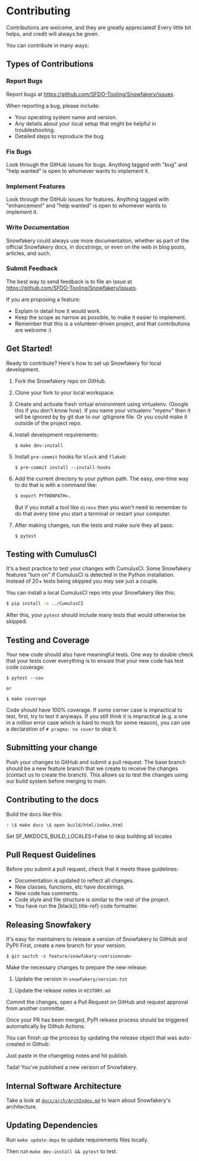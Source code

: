 # Contributing

Contributions are welcome, and they are greatly appreciated! Every
little bit helps, and credit will always be given.

You can contribute in many ways:

## Types of Contributions

### Report Bugs

Report bugs at <https://github.com/SFDO-Tooling/Snowfakery/issues>.

When reporting a bug, please include:

- Your operating system name and version.
- Any details about your local setup that might be helpful in
  troubleshooting.
- Detailed steps to reproduce the bug.

### Fix Bugs

Look through the GitHub issues for bugs. Anything tagged with "bug"
and "help wanted" is open to whomever wants to implement it.

### Implement Features

Look through the GitHub issues for features. Anything tagged with
"enhancement" and "help wanted" is open to whomever wants to
implement it.

### Write Documentation

Snowfakery could always use more documentation, whether as part of the
official Snowfakery docs, in docstrings, or even on the web in blog
posts, articles, and such.

### Submit Feedback

The best way to send feedback is to file an issue at
<https://github.com/SFDO-Tooling/Snowfakery/issues>.

If you are proposing a feature:

- Explain in detail how it would work.
- Keep the scope as narrow as possible, to make it easier to
  implement.
- Remember that this is a volunteer-driven project, and that
  contributions are welcome :)

## Get Started!

Ready to contribute? Here's how to set up Snowfakery for local
development.

1.  Fork the Snowfakery repo on GitHub.

2.  Clone your fork to your local workspace.

3.  Create and activate fresh virtual environment using virtualenv.
    (Google this if you don't know how). If you name your virtualenv
    "myenv" then it will be ignored by by git due to our .gitignore file.
    Or you could make it outside of the project repo.

4.  Install development requirements:

    ```{.shell}
    $ make dev-install
    ```

5.  Install `pre-commit` hooks for `black` and `flake8`:

    ```{.shell}
    $ pre-commit install --install-hooks
    ```

6.  Add the current directory to your python path. The easy, one-time
    way to do that is with a command like:

    ```sh
    $ export PYTHONPATH=.
    ```

    But if you install a tool like `direnv` then you won't need to remember
    to do that every time you start a terminal or restart your computer.

7.  After making changes, run the tests and make sure they all pass:

    ```{.shell}
    $ pytest
    ```

## Testing with CumulusCI

It's a best practice to test your changes with CumulusCI. Some Snowfakery
features "turn on" if CumulusCI is detected in the Python installation.
Instead of 20+ tests being skipped you may see just a couple.

You can install a local CumulusCI repo into your Snowfakery like this:

```sh
$ pip install -e ../CumulusCI
```

After this, your `pytest` should include many tests that would otherwise
be skipped.

## Testing and Coverage

Your new code should also have meaningful tests. One way to double
check that your tests cover everything is to ensure that your new
code has test code coverage:

    $ pytest --cov

    or

    $ make coverage

Code should have 100% coverage. If some corner case is impractical
to test, first, try to test it anyways. If you still think it is
impractical (e.g. a one in a million error case which is hard to mock
for some reason), you can use a declaration of `# pragma: no cover`
to skip it.

## Submitting your change

Push your changes to GitHub and submit a pull request. The base
branch should be a new feature branch that we create to receive the
changes (contact us to create the branch). This allows us to test the
changes using our build system before merging to main.

## Contributing to the docs

Build the docs like this:

    : \$ make docs \$ open build/html/index.html

Set SF_MKDOCS_BUILD_LOCALES=False to skip building all locales

## Pull Request Guidelines

Before you submit a pull request, check that it meets these guidelines:

- Documentation is updated to reflect all changes.
- New classes, functions, etc have docstrings.
- New code has comments.
- Code style and file structure is similar to the rest of the project.
- You have run the [black]{.title-ref} code formatter.

## Releasing Snowfakery

It's easy for maintainers to release a version of Snowfakery to GitHub
and PyPI! First, create a new branch for your version:

```{.shell}
$ git switch -c feature/snowfakery-<versionnum>
```

Make the necessary changes to prepare the new release:

1.  Update the version in `snowfakery/version.txt`

2.  Update the release notes in `HISTORY.md`

Commit the changes, open a Pull Request on GitHub and request approval
from another committer.

Once your PR has been merged, PyPI release process should be triggered
automatically by Github Actions.

You can finish up the process by updating the release object that was
auto-created in Github:

Just paste in the changelog notes and hit publish.

Tada! You've published a new version of Snowfakery.

## Internal Software Architecture

Take a look at [`docs/arch/ArchIndex.md`](docs/arch/ArchIndex.md) to learn about
Snowfakery's architecture.

## Updating Dependencies

Run `make update-deps` to update requirements files locally.

Then run `make dev-install && pytest` to test.
